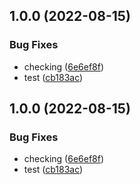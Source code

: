 ## 1.0.0 (2022-08-15)


### Bug Fixes

* checking ([6e6ef8f](https://github.com/sumit-dash-panigrahi/poc-stencil-template/commit/6e6ef8f2cd9fdec664672a05a99b944ed033304d))
* test ([cb183ac](https://github.com/sumit-dash-panigrahi/poc-stencil-template/commit/cb183ac9020d471125a81f3a87941a5cd898b96c))

## 1.0.0 (2022-08-15)


### Bug Fixes

* checking ([6e6ef8f](https://github.com/sumit-dash-panigrahi/poc-stencil-template/commit/6e6ef8f2cd9fdec664672a05a99b944ed033304d))
* test ([cb183ac](https://github.com/sumit-dash-panigrahi/poc-stencil-template/commit/cb183ac9020d471125a81f3a87941a5cd898b96c))
